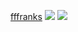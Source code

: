 <p align="center">
  
[fffranks](https://github.com/fffranks/dotfiles/tree/master/.config/polybar)
<img src="https://github.com/fffranks/dotfiles/blob/master/screenshots/Polybar%20TOP.png">
  <img src="https://github.com/fffranks/dotfiles/blob/master/screenshots/Polybar%20BOTTOM.png">
  
 </p>
